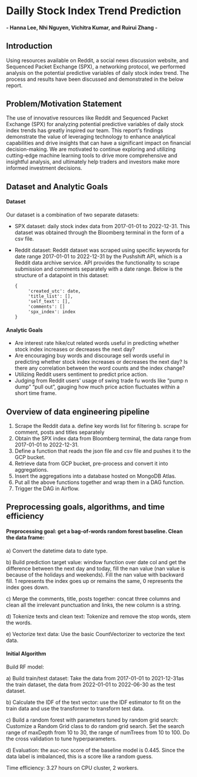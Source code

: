 # Dailly Stock Index Trend Prediction
#### - Hanna Lee, Nhi Nguyen, Vichitra Kumar, and Ruirui Zhang - 
## Introduction
Using resources available on Reddit, a social news discussion website, and Sequenced Packet Exchange (SPX), a networking protocol, we performed analysis on the potential predictive variables of daily stock index trend. The process and results have been discussed and demonstrated in the below report.
## Problem/Motivation Statement
The use of innovative resources like Reddit and Sequenced Packet Exchange (SPX) for analyzing potential predictive variables of daily stock index trends has greatly inspired our team. This report's findings demonstrate the value of leveraging technology to enhance analytical capabilities and drive insights that can have a significant impact on financial decision-making. We are motivated to continue exploring and utilizing cutting-edge machine learning tools to drive more comprehensive and insightful analysis, and ultimately help traders and investors make more informed investment decisions.

## Dataset and Analytic Goals
#### Dataset
Our dataset is a combination of two separate datasets:
- SPX dataset: daily stock index data from 2017-01-01 to 2022-12-31. This dataset was obtained through the Bloomberg terminal in the form of a csv file.
- Reddit dataset: Reddit dataset was scraped using specific keywords for date range 2017-01-01 to 2022-12-31 by the Pushshift API, which is a Reddit data archive service. API provides the functionality to scrape submission and comments separately with a date range. Below is the structure of a datapoint in this dataset:
      
      {
           'created_utc': date,
           'title_list': [],
           'self_text': [],
           'comments': []
           'spx_index': index
      }
#### Analytic Goals
- Are interest rate hike/cut related words useful in predicting whether stock index increases or decreases the next day?
- Are encouraging buy words and discourage sell words useful in predicting whether stock index increases or decreases the next day? Is there any correlation between the word counts and the index change?
- Utilizing Reddit users sentiment to predict price action.
- Judging from Reddit users' usage of swing trade fu words like “pump n dump” “pull out”, gauging how much price action fluctuates within a short time frame.

## Overview of data engineering pipeline
1. Scrape the Reddit data
a. define key words list for filtering
b. scrape for comment, posts and titles separately
2. Obtain the SPX index data from Bloomberg terminal, the data range from 2017-01-01 to 2022-12-31.
3. Define a function that reads the json file and csv file and pushes it to the GCP bucket.
4. Retrieve data from GCP bucket, pre-process and convert it into aggregations.
5. Insert the aggregations into a database hosted on MongoDB Atlas.
6. Put all the above functions together and wrap them in a DAG function.
7. Trigger the DAG in Airflow.

## Preprocessing goals, algorithms, and time efficiency
#### Preprocessing goal: get a bag-of-words random forest baseline. Clean the data frame:
 a) Convert the datetime data to date type.
 
 b) Build prediction target value: window function over date col and get the difference between the next day and today, fill the nan value (nan value is because of the holidays and weekends). Fill the nan value with backward fill. 1 represents the index goes up or remains the same, 0 represents the index goes down.

 c) Merge the comments, title, posts together: concat three columns and clean all the irrelevant punctuation and links, the new column is a string.

 d) Tokenize texts and clean text: Tokenize and remove the stop words, stem the words.

 e) Vectorize text data: Use the basic CountVectorizer to vectorize the text data.
#### Initial Algorithm
Build RF model:

 a) Build train/test dataset: Take the data from 2017-01-01 to 2021-12-31as the train dataset, the data from 2022-01-01 to 2022-06-30 as the test dataset.
 
 b) Calculate the IDF of the text vector: use the IDF estimator to fit on the train data and use the transformer to transform test data.
 
 c) Build a random forest with parameters tuned by random grid search: Customize a Random Grid class to do random grid search. Set the search range of maxDepth from 10 to 30, the range of numTrees from 10 to 100. Do the cross validation to tune hyperparameters.
 
 d) Evaluation: the auc-roc score of the baseline model is 0.445. Since the data label is imbalanced, this is a score like a random guess.
 
Time efficiency: 3.27 hours on CPU cluster, 2 workers.
